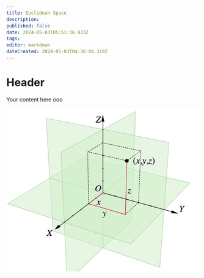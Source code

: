 ```yaml
---
title: Euclidean Space
description: 
published: false
date: 2024-05-03T05:51:36.933Z
tags: 
editor: markdown
dateCreated: 2024-05-03T04:36:04.319Z
---
```


# Header
Your content here ooo

![euclidean-space.png](/images/euclidean-space.png)